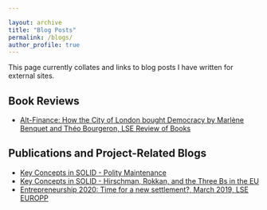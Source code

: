 ```yaml
---

layout: archive
title: "Blog Posts"
permalink: /blogs/
author_profile: true
---
```


This page currently collates and links to blog posts I have written for external sites.

## Book Reviews

* [Alt-Finance: How the City of London bought Democracy by Marlène Benquet and Théo Bourgeron, LSE Review of Books](https://blogs.lse.ac.uk/lsereviewofbooks/2023/06/15/book-review-alt-finance-how-the-city-of-london-bought-democracy-by-marlene-benquet-and-theo-bourgeron/)

## Publications and Project-Related Blogs

* [Key Concepts in SOLID - Polity Maintenance](https://solid-erc.eu/polity-maintenance/)
* [Key Concepts in SOLID - Hirschman, Rokkan, and the Three Bs in the EU](https://solid-erc.eu/hirschman-rokkan-and-the-three-bs-in-the-eu/)
* [Entrepreneurship 2020: Time for a new settlement?, March 2019, LSE EUROPP](https://blogs.lse.ac.uk/europpblog/2019/03/19/entrepreneurship-2020-time-for-a-new-settlement/)
